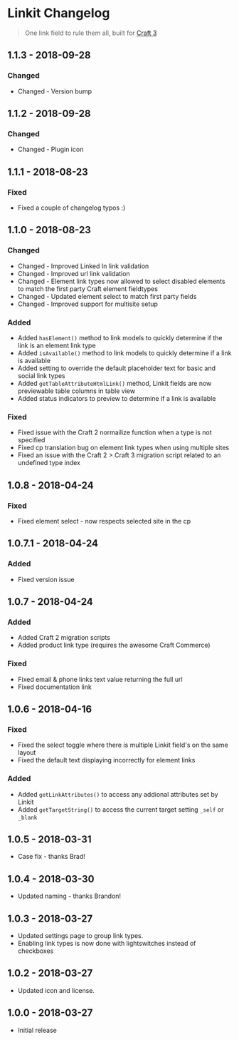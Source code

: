 # Linkit Changelog
> One link field to rule them all, built for [Craft 3](http://craftcms.com)

## 1.1.3 - 2018-09-28

### Changed

*   Changed - Version bump

## 1.1.2 - 2018-09-28

### Changed

*   Changed - Plugin icon

## 1.1.1 - 2018-08-23

### Fixed

*   Fixed a couple of changelog typos :)

## 1.1.0 - 2018-08-23

### Changed

*   Changed - Improved Linked In link validation
*   Changed - Improved url link validation
*   Changed - Element link types now allowed to select disabled elements to match the first party Craft element fieldtypes
*   Changed - Updated element select to match first party fields
*   Changed - Improved support for multisite setup

### Added

*   Added `hasElement()` method to link models to quickly determine if the link is an element link type
*   Added `isAvailable()` method to link models to quickly determine if a link is available
*   Added setting to override the default placeholder text for basic and social link types
*   Added `getTableAttributeHtmlLink()` method, Linkit fields are now previewable table columns in table view
*   Added status indicators to preview to determine if a link is available

### Fixed

*   Fixed issue with the Craft 2 normailize function when a type is not specified
*   Fixed cp translation bug on element link types when using multiple sites
*   Fixed an issue with the Craft 2 > Craft 3 migration script related to an undefined type index

## 1.0.8 - 2018-04-24

### Fixed

*   Fixed element select - now respects selected site in the cp

## 1.0.7.1 - 2018-04-24

### Added

*   Fixed version issue

## 1.0.7 - 2018-04-24

### Added

*   Added Craft 2 migration scripts
*   Added product link type (requires the awesome Craft Commerce)

### Fixed

*   Fixed email & phone links text value returning the full url
*   Fixed documentation link

## 1.0.6 - 2018-04-16

### Fixed

*   Fixed the select toggle where there is multiple Linkit field's on the same layout
*   Fixed the default text displaying incorrectly for element links

### Added

*   Added `getLinkAttributes()` to access any addional attributes set by Linkit
*   Added `getTargetString()` to access the current target setting `_self` or `_blank`

## 1.0.5 - 2018-03-31

*   Case fix - thanks Brad!

## 1.0.4 - 2018-03-30

*   Updated naming - thanks Brandon!

## 1.0.3 - 2018-03-27

*   Updated settings page to group link types.
*   Enabling link types is now done with lightswitches instead of checkboxes

## 1.0.2 - 2018-03-27

*   Updated icon and license.

## 1.0.0 - 2018-03-27

*   Initial release
